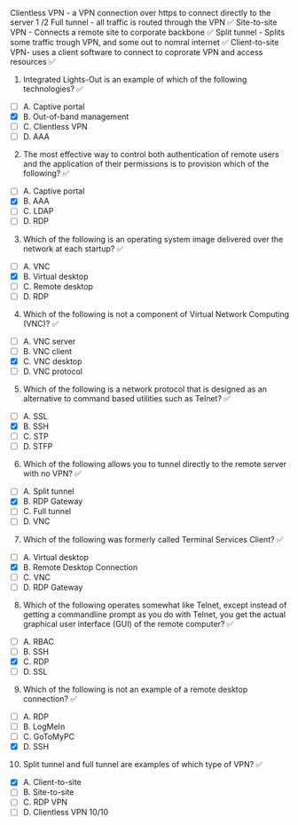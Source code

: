 Clientless VPN - a VPN connection over https to connect directly to the server 1 /2
Full tunnel - all traffic is routed through the VPN ✅
Site-to-site VPN - Connects a remote site to corporate backbone ✅
Split tunnel - Splits some traffic trough VPN, and some out to nomral internet ✅
Client-to-site VPN- uses a client software to connect to coprorate VPN and access resources ✅

1. Integrated Lights-Out is an example of which of the following technologies? ✅
- [ ] A. Captive portal
- [x] B. Out-of-band management
- [ ] C. Clientless VPN
- [ ] D. AAA
2. The most effective way to control both authentication of remote users and the application of
their permissions is to provision which of the following? ✅
- [ ] A. Captive portal
- [x] B. AAA
- [ ] C. LDAP
- [ ] D. RDP
3. Which of the following is an operating system image delivered over the network at
each startup? ✅
- [ ] A. VNC
- [x] B. Virtual desktop
- [ ] C. Remote desktop
- [ ] D. RDP
4. Which of the following is not a component of Virtual Network Computing (VNC)? ✅
- [ ] A. VNC server
- [ ] B. VNC client
- [x] C. VNC desktop
- [ ] D. VNC protocol
5. Which of the following is a network protocol that is designed as an alternative to command based utilities such as Telnet? ✅
- [ ] A. SSL
- [x] B. SSH
- [ ] C. STP
- [ ] D. STFP
6. Which of the following allows you to tunnel directly to the remote server with no VPN? ✅
- [ ] A. Split tunnel
- [x] B. RDP Gateway
- [ ] C. Full tunnel
- [ ] D. VNC
7. Which of the following was formerly called Terminal Services Client? ✅
- [ ] A. Virtual desktop
- [x] B. Remote Desktop Connection
- [ ] C. VNC
- [ ] D. RDP Gateway
8. Which of the following operates somewhat like Telnet, except instead of getting a commandline prompt as you do with Telnet, you get the actual graphical user interface (GUI) of the
remote computer? ✅
- [ ] A. RBAC
- [ ] B. SSH
- [x] C. RDP
- [ ] D. SSL
9. Which of the following is not an example of a remote desktop connection? ✅
- [ ] A. RDP
- [ ] B. LogMeIn
- [ ] C. GoToMyPC
- [x] D. SSH
10. Split tunnel and full tunnel are examples of which type of VPN? ✅
- [x] A. Client-to-site
- [ ] B. Site-to-site
- [ ] C. RDP VPN
- [ ] D. Clientless VPN
10/10